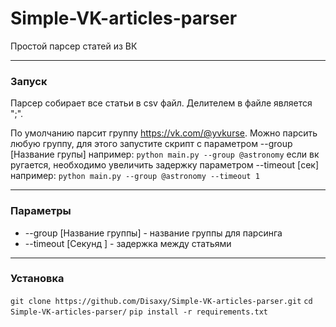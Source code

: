# Simple-VK-articles-parser
Простой парсер статей из ВК

***

### Запуск
Парсер собирает все статьи в csv файл.
Делителем в файле является ";".

По умолчанию парсит группу https://vk.com/@yvkurse.
Можно парсить любую группу, для этого запустите скрипт с параметром
--group [Название групы] например: `python main.py --group @astronomy`
если вк ругается, необходимо увеличить задержку параметром --timeout [сек]
например: `python main.py --group @astronomy --timeout 1`

***

### Параметры
* --group [Название группы] - название группы для парсинга
* --timeout [Секунд ] - задержка между статьями

***

### Установка
`git clone https://github.com/Disaxy/Simple-VK-articles-parser.git`
`cd Simple-VK-articles-parser/`
`pip install -r requirements.txt`